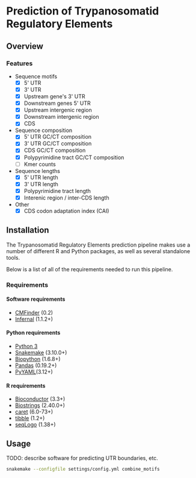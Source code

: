 Prediction of Trypanosomatid Regulatory Elements
================================================

Overview
--------

### Features

- Sequence motifs
    - [X] 5' UTR
    - [X] 3' UTR
    - [X] Upstream gene's 3' UTR
    - [X] Downstream genes 5' UTR
    - [X] Upstream intergenic region
    - [X] Downstream intergenic region
    - [X] CDS
- Sequence composition
    - [X] 5' UTR GC/CT composition
    - [X] 3' UTR GC/CT composition
    - [X] CDS GC/CT composition
    - [X] Polypyrimidine tract GC/CT composition
    - [ ] Kmer counts
- Sequence lengths
    - [X] 5' UTR length
    - [X] 3' UTR length
    - [X] Polypyrimidine tract length
    - [X] Interenic region / inter-CDS length
- Other
    - [X] CDS codon adaptation index (CAI)

Installation
------------

The Trypanosomatid Regulatory Elements prediction pipeline makes use a number
of different R and Python packages, as well as several standalone tools.

Below is a list of all of the requirements needed to run this pipeline.

### Requirements

#### Software requirements

- [CMFinder](http://bio.cs.washington.edu/CMfinderWeb/CMfinderDownload.pl) (0.2)
- [Infernal](http://eddylab.org/infernal/) (1.1.2+)

#### Python requirements

- [Python 3](https://www.python.org/downloads/)
- [Snakemake](https://snakemake.readthedocs.io/en/latest/) (3.10.0+)
- [Biopython](http://biopython.org/wiki/Biopython) (1.6.8+)
- [Pandas](http://pandas.pydata.org/) (0.19.2+)
- [PyYAML](http://pyyaml.org/)(3.12+)

#### R requirements

- [Bioconductor](https://bioconductor.org) (3.3+)
- [Biostrings](https://bioconductor.org/packages/release/bioc/html/Biostrings.html) (2.40.0+)
- [caret](http://topepo.github.io/caret/index.html) (6.0-73+)
- [tibble](https://cran.r-project.org/web/packages/tibble/index.html) (1.2+)
- [seqLogo](https://www.bioconductor.org/packages/release/bioc/html/seqLogo.html) (1.38+)

Usage
-----

TODO: describe software for predicting UTR boundaries, etc.

```sh
snakemake --configfile settings/config.yml combine_motifs
```


